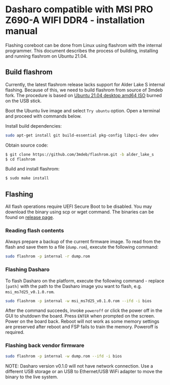 # Dasharo compatible with MSI PRO Z690-A WIFI DDR4 - installation manual

Flashing coreboot can be done from Linux using flashrom with the internal
programmer. This document describes the process of building, installing and
running flashrom on Ubuntu 21.04.

## Build flashrom

Currently, the latest flashrom release lacks support for Alder Lake S internal
flashing. Because of this, we need to build flashrom from source of 3mdeb fork.
The procedure is based on [Ubuntu 21.04 desktop amd64 ISO](http://www.releases.ubuntu.com/21.04/ubuntu-21.04-desktop-amd64.iso)
burned on the USB stick.

Boot the Ubuntu live image and select `Try ubuntu` option. Open a terminal and
proceed with commands below.

Install build dependencies:

```bash
sudo apt-get install git build-essential pkg-config libpci-dev udev
```

Obtain source code:

```bash
$ git clone https://github.com/3mdeb/flashrom.git -b alder_lake_s
$ cd flashrom
```

Build and install flashrom:

```bash
$ sudo make install
```

## Flashing

All flash operations require UEFI Secure Boot to be disabled. You may download
the binary using scp or wget command. The binaries can be found on
[release page](releases.md).

### Reading flash contents

Always prepare a backup of the current firmware image. To read from the flash
and save them to a file (`dump.rom`), execute the following command:

```bash
sudo flashrom -p internal -r dump.rom
```

### Flashing Dasharo

To flash Dasharo on the platform, execute the following command - replace `[path]`
with the path to the Dasharo image you want to flash, e.g. `msi_ms7d25_v0.1.0.rom`.

```bash
sudo flashrom -p internal -w msi_ms7d25_v0.1.0.rom --ifd -i bios
```

After the command succeeds, invoke `poweroff` or click the power off in the GUI
to shutdown the board. Press `ENTER` when prompted on the screen. Power on the
board back. Reboot will not work as some memory settings are preserved after
reboot and FSP fails to train the memory. Poweroff is required.

### Flashing back vendor firmware

```bash
sudo flashrom -p internal -w dump.rom --ifd -i bios
```

NOTE: Dasharo version v0.1.0 will not have network connection. Use a different
USB storage or an USB to Ethernet/USB WiFi adapter to move the binary to the
live system.
